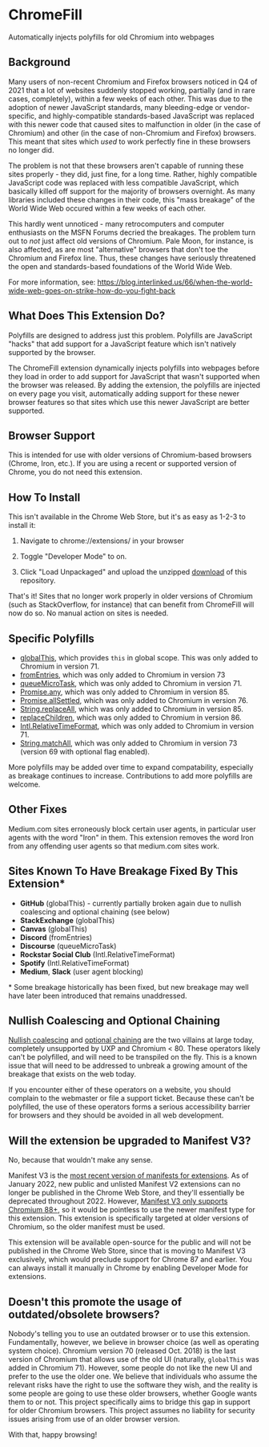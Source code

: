 # ChromeFill

Automatically injects polyfills for old Chromium into webpages

## Background

Many users of non-recent Chromium and Firefox browsers noticed in Q4 of 2021 that a lot of websites suddenly stopped working, partially (and in rare cases, completely), within a few weeks of each other. This was due to the adoption of newer JavaScript standards, many bleeding-edge or vendor-specific, and highly-compatible standards-based JavaScript was replaced with this newer code that caused sites to malfunction in older (in the case of Chromium) and other (in the case of non-Chromium and Firefox) browsers. This meant that sites which *used* to work perfectly fine in these browsers no longer did.

The problem is not that these browsers aren't capable of running these sites properly - they did, just fine, for a long time. Rather, highly compatible JavaScript code was replaced with less compatible JavaScript, which basically killed off support for the majority of browsers overnight. As many libraries included these changes in their code, this "mass breakage" of the World Wide Web occured within a few weeks of each other.

This hardly went unnoticed - many retrocomputers and computer enthusiasts on the MSFN Forums decried the breakages. The problem turn out to *not* just affect old versions of Chromium. Pale Moon, for instance, is also affected, as are most "alternative" browsers that don't toe the Chromium and Firefox line. Thus, these changes have seriously threatened the open and standards-based foundations of the World Wide Web.

For more information, see: <https://blog.interlinked.us/66/when-the-world-wide-web-goes-on-strike-how-do-you-fight-back>

## What Does This Extension Do?

Polyfills are designed to address just this problem. Polyfills are JavaScript "hacks" that add support for a JavaScript feature which isn't natively supported by the browser.

The ChromeFill extension dynamically injects polyfills into webpages before they load in order to add support for JavaScript that wasn't supported when the browser was released. By adding the extension, the polyfills are injected on every page you visit, automatically adding support for these newer browser features so that sites which use this newer JavaScript are better supported.

## Browser Support

This is intended for use with older versions of Chromium-based browsers (Chrome, Iron, etc.). If you are using a recent or supported version of Chrome, you do not need this extension.

## How To Install

This isn't available in the Chrome Web Store, but it's as easy as 1-2-3 to install it:

1. Navigate to chrome://extensions/ in your browser

2. Toggle "Developer Mode" to on.

3. Click "Load Unpackaged" and upload the unzipped [download](https://github.com/InterLinked1/chromefill/archive/refs/heads/master.zip) of this repository.

That's it! Sites that no longer work properly in older versions of Chromium (such as StackOverflow, for instance) that can benefit from ChromeFill will now do so. No manual action on sites is needed.

## Specific Polyfills

- [globalThis](https://developer.mozilla.org/en-US/docs/Web/JavaScript/Reference/Global_Objects/globalThis), which provides `this` in global scope. This was only added to Chromium in version 71.
- [fromEntries](https://developer.mozilla.org/en-US/docs/Web/JavaScript/Reference/Global_Objects/Object/fromEntries), which was only added to Chromium in version 73
- [queueMicroTask](https://developer.mozilla.org/en-US/docs/Web/API/queueMicrotask), which was only added to Chromium in version 71.
- [Promise.any](https://developer.mozilla.org/en-US/docs/Web/JavaScript/Reference/Global_Objects/Promise/any), which was only added to Chromium in version 85.
- [Promise.allSettled](https://developer.mozilla.org/en-US/docs/Web/JavaScript/Reference/Global_Objects/Promise/allSettled), which was only added to Chromium in version 76.
- [String.replaceAll](https://developer.mozilla.org/en-US/docs/Web/JavaScript/Reference/Global_Objects/String/replaceAll), which was only added to Chromium in version 85.
- [replaceChildren](https://developer.mozilla.org/en-US/docs/Web/API/Element/replaceChildren), which was only added to Chromium in version 86.
- [Intl.RelativeTimeFormat](https://developer.mozilla.org/en-US/docs/Web/JavaScript/Reference/Global_Objects/Intl/RelativeTimeFormat/RelativeTimeFormat), which was only added to Chromium in version 71.
- [String.matchAll](https://developer.mozilla.org/en-US/docs/Web/JavaScript/Reference/Global_Objects/String/matchAll), which was only added to Chromium in version 73 (version 69 with optional flag enabled).

More polyfills may be added over time to expand compatability, especially as breakage continues to increase. Contributions to add more polyfills are welcome.

## Other Fixes
Medium.com sites erroneously block certain user agents, in particular user agents with the word "Iron" in them. This extension removes the word Iron from any offending user agents so that medium.com sites work.

## Sites Known To Have Breakage Fixed By This Extension*
- **GitHub** (globalThis) - currently partially broken again due to nullish coalescing and optional chaining (see below)
- **StackExchange** (globalThis)
- **Canvas** (globalThis)
- **Discord** (fromEntries)
- **Discourse** (queueMicroTask)
- **Rockstar Social Club** (Intl.RelativeTimeFormat)
- **Spotify** (Intl.RelativeTimeFormat)
- **Medium**, **Slack** (user agent blocking)

\* Some breakage historically has been fixed, but new breakage may well have later been introduced that remains unaddressed.

## Nullish Coalescing and Optional Chaining

[Nullish coalescing](https://developer.mozilla.org/en-US/docs/Web/JavaScript/Reference/Operators/Nullish_coalescing_operator) and [optional chaining](https://developer.mozilla.org/en-US/docs/Web/JavaScript/Reference/Operators/Optional_chaining) are the two villains at large today, completely unsupported by UXP and Chromium < 80. These operators likely can't be polyfilled, and will need to be transpiled on the fly. This is a known issue that will need to be addressed to unbreak a growing amount of the breakage that exists on the web today.

If you encounter either of these operators on a website, you should complain to the webmaster or file a support ticket. Because these can't be polyfilled, the use of these operators forms a serious accessibility barrier for browsers and they should be avoided in all web development.

## Will the extension be upgraded to Manifest V3?

No, because that wouldn't make any sense.

Manifest V3 is the [most recent version of manifests for extensions](https://developer.chrome.com/docs/extensions/mv3/mv2-sunset/). As of January 2022, new public and unlisted Manifest V2 extensions can no longer be published in the Chrome Web Store, and they'll essentially be deprecated throughout 2022. However, [Manifest V3 only supports Chromium 88+](https://developer.chrome.com/docs/extensions/mv3/intro/mv3-overview/), so it would be pointless to use the newer manifest type for this extension. This extension is specifically targeted at older versions of Chromium, so the older manifest must be used.

This extension will be available open-source for the public and will not be published in the Chrome Web Store, since that is moving to Manifest V3 exclusively, which would preclude support for Chrome 87 and earlier. You can always install it manually in Chrome by enabling Developer Mode for extensions.

## Doesn't this promote the usage of outdated/obsolete browsers?

Nobody's telling you to use an outdated browser or to use this extension. Fundamentally, however, we believe in browser choice (as well as operating system choice). Chromium version 70 (released Oct. 2018) is the last version of Chromium that allows use of the old UI (naturally, `globalThis` was added in Chromium 71). However, some people do not like the new UI and prefer to the use the older one. We believe that individuals who assume the relevant risks have the right to use the software they wish, and the reality is some people are going to use these older browsers, whether Google wants them to or not. This project specifically aims to bridge this gap in support for older Chromium browsers. This project assumes no liability for security issues arising from use of an older browser version.

With that, happy browsing!
